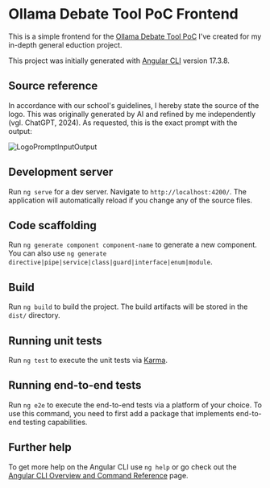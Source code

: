 # Ollama Debate Tool PoC Frontend

This is a simple frontend for the [Ollama Debate Tool PoC](https://github.com/jzelAdmin2006/ollama-debate-PoC) I've created for my in-depth general eduction project.

This project was initially generated with [Angular CLI](https://github.com/angular/angular-cli) version 17.3.8.

## Source reference

In accordance with our school's guidelines, I hereby state the source of the logo. This was originally generated by AI and refined by me independently (vgl. ChatGPT, 2024). As requested, this is the exact prompt with the output:

![LogoPromptInputOutput](https://github.com/user-attachments/assets/ae911afe-37e8-4340-8e67-87eee621fb97)

## Development server

Run `ng serve` for a dev server. Navigate to `http://localhost:4200/`. The application will automatically reload if you change any of the source files.

## Code scaffolding

Run `ng generate component component-name` to generate a new component. You can also use `ng generate directive|pipe|service|class|guard|interface|enum|module`.

## Build

Run `ng build` to build the project. The build artifacts will be stored in the `dist/` directory.

## Running unit tests

Run `ng test` to execute the unit tests via [Karma](https://karma-runner.github.io).

## Running end-to-end tests

Run `ng e2e` to execute the end-to-end tests via a platform of your choice. To use this command, you need to first add a package that implements end-to-end testing capabilities.

## Further help

To get more help on the Angular CLI use `ng help` or go check out the [Angular CLI Overview and Command Reference](https://angular.io/cli) page.
